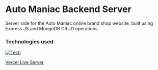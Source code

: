 # Auto Maniac Backend Server

Server side for the Auto Maniac online brand shop website, built using Express JS and MongoDB CRUD operations

### Technologies used

[![Tech](https://skillicons.dev/icons?i=nodejs,express,mongodb,vercel)](https://skillicons.dev)

[Vercel Live Server](https://auto-maniac-server.vercel.app/)
